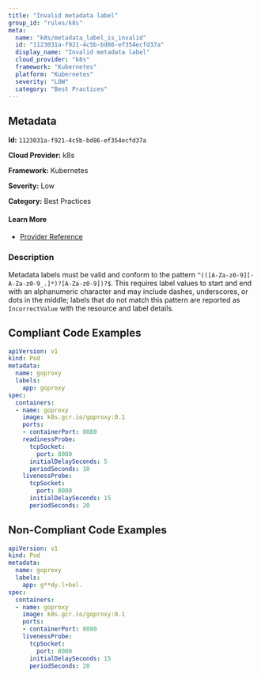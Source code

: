 ```yaml
---
title: "Invalid metadata label"
group_id: "rules/k8s"
meta:
  name: "k8s/metadata_label_is_invalid"
  id: "1123031a-f921-4c5b-bd86-ef354ecfd37a"
  display_name: "Invalid metadata label"
  cloud_provider: "k8s"
  framework: "Kubernetes"
  platform: "Kubernetes"
  severity: "LOW"
  category: "Best Practices"
---
```

## Metadata

**Id:** `1123031a-f921-4c5b-bd86-ef354ecfd37a`

**Cloud Provider:** k8s

**Framework:** Kubernetes

**Severity:** Low

**Category:** Best Practices

#### Learn More

 - [Provider Reference](https://kubernetes.io/docs/concepts/overview/working-with-objects/labels/)

### Description

 Metadata labels must be valid and conform to the pattern `^(([A-Za-z0-9][-A-Za-z0-9_.]*)?[A-Za-z0-9])?$`.
This requires label values to start and end with an alphanumeric character and may include dashes, underscores, or dots in the middle; labels that do not match this pattern are reported as `IncorrectValue` with the resource and label details.


## Compliant Code Examples
```yaml
apiVersion: v1
kind: Pod
metadata:
  name: goproxy
  labels:
    app: goproxy
spec:
  containers:
  - name: goproxy
    image: k8s.gcr.io/goproxy:0.1
    ports:
    - containerPort: 8080
    readinessProbe:
      tcpSocket:
        port: 8080
      initialDelaySeconds: 5
      periodSeconds: 10
    livenessProbe:
      tcpSocket:
        port: 8080
      initialDelaySeconds: 15
      periodSeconds: 20

```
## Non-Compliant Code Examples
```yaml
apiVersion: v1
kind: Pod
metadata:
  name: goproxy
  labels:
    app: g**dy.l+bel.
spec:
  containers:
  - name: goproxy
    image: k8s.gcr.io/goproxy:0.1
    ports:
    - containerPort: 8080
    livenessProbe:
      tcpSocket:
        port: 8080
      initialDelaySeconds: 15
      periodSeconds: 20

```